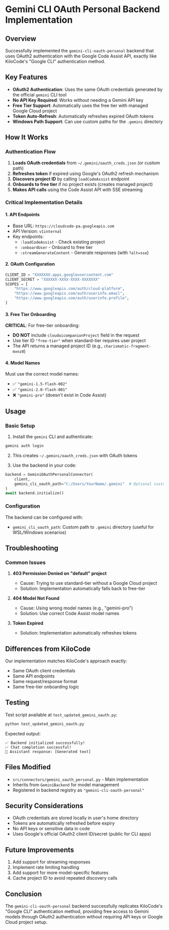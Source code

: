 # Gemini CLI OAuth Personal Backend Implementation

## Overview

Successfully implemented the `gemini-cli-oauth-personal` backend that uses OAuth2 authentication with the Google Code Assist API, exactly like KiloCode's "Google CLI" authentication method.

## Key Features

- **OAuth2 Authentication**: Uses the same OAuth credentials generated by the official `gemini` CLI tool
- **No API Key Required**: Works without needing a Gemini API key
- **Free Tier Support**: Automatically uses the free tier with managed Google Cloud project
- **Token Auto-Refresh**: Automatically refreshes expired OAuth tokens
- **Windows Path Support**: Can use custom paths for the `.gemini` directory

## How It Works

### Authentication Flow

1. **Loads OAuth credentials** from `~/.gemini/oauth_creds.json` (or custom path)
2. **Refreshes token** if expired using Google's OAuth2 refresh mechanism
3. **Discovers project ID** by calling `loadCodeAssist` endpoint
4. **Onboards to free tier** if no project exists (creates managed project)
5. **Makes API calls** using the Code Assist API with SSE streaming

### Critical Implementation Details

#### 1. API Endpoints
- Base URL: `https://cloudcode-pa.googleapis.com`
- API Version: `v1internal`
- Key endpoints:
  - `:loadCodeAssist` - Check existing project
  - `:onboardUser` - Onboard to free tier
  - `:streamGenerateContent` - Generate responses (with `?alt=sse`)

#### 2. OAuth Configuration
```python
CLIENT_ID = "XXXXXXX.apps.googleusercontent.com"
CLIENT_SECRET = "XXXXXX-XXXX-XXXX-XXXXXXX"
SCOPES = [
    "https://www.googleapis.com/auth/cloud-platform",
    "https://www.googleapis.com/auth/userinfo.email",
    "https://www.googleapis.com/auth/userinfo.profile",
]
```

#### 3. Free Tier Onboarding
**CRITICAL**: For free-tier onboarding:
- **DO NOT** include `cloudaicompanionProject` field in the request
- Use tier ID `"free-tier"` when standard-tier requires user project
- The API returns a managed project ID (e.g., `charismatic-fragment-mxnz0`)

#### 4. Model Names
Must use the correct model names:
- ✅ `"gemini-1.5-flash-002"`
- ✅ `"gemini-2.0-flash-001"`
- ❌ `"gemini-pro"` (doesn't exist in Code Assist)

## Usage

### Basic Setup

1. Install the `gemini` CLI and authenticate:
```bash
gemini auth login
```

2. This creates `~/.gemini/oauth_creds.json` with OAuth tokens

3. Use the backend in your code:
```python
backend = GeminiOAuthPersonalConnector(
    client,
    gemini_cli_oauth_path="C:/Users/YourName/.gemini"  # Optional custom path
)
await backend.initialize()
```

### Configuration

The backend can be configured with:
- `gemini_cli_oauth_path`: Custom path to `.gemini` directory (useful for WSL/Windows scenarios)

## Troubleshooting

### Common Issues

1. **403 Permission Denied on "default" project**
   - Cause: Trying to use standard-tier without a Google Cloud project
   - Solution: Implementation automatically falls back to free-tier

2. **404 Model Not Found**
   - Cause: Using wrong model names (e.g., "gemini-pro")
   - Solution: Use correct Code Assist model names

3. **Token Expired**
   - Solution: Implementation automatically refreshes tokens

## Differences from KiloCode

Our implementation matches KiloCode's approach exactly:
- Same OAuth client credentials
- Same API endpoints
- Same request/response format
- Same free-tier onboarding logic

## Testing

Test script available at `test_updated_gemini_oauth.py`:
```python
python test_updated_gemini_oauth.py
```

Expected output:
```
✅ Backend initialized successfully!
✅ Chat completion successful!
📝 Assistant response: [Generated text]
```

## Files Modified

- `src/connectors/gemini_oauth_personal.py` - Main implementation
- Inherits from `GeminiBackend` for model management
- Registered in backend registry as `"gemini-cli-oauth-personal"`

## Security Considerations

- OAuth credentials are stored locally in user's home directory
- Tokens are automatically refreshed before expiry
- No API keys or sensitive data in code
- Uses Google's official OAuth2 client ID/secret (public for CLI apps)

## Future Improvements

1. Add support for streaming responses
2. Implement rate limiting handling
3. Add support for more model-specific features
4. Cache project ID to avoid repeated discovery calls

## Conclusion

The `gemini-cli-oauth-personal` backend successfully replicates KiloCode's "Google CLI" authentication method, providing free access to Gemini models through OAuth2 authentication without requiring API keys or Google Cloud project setup.
